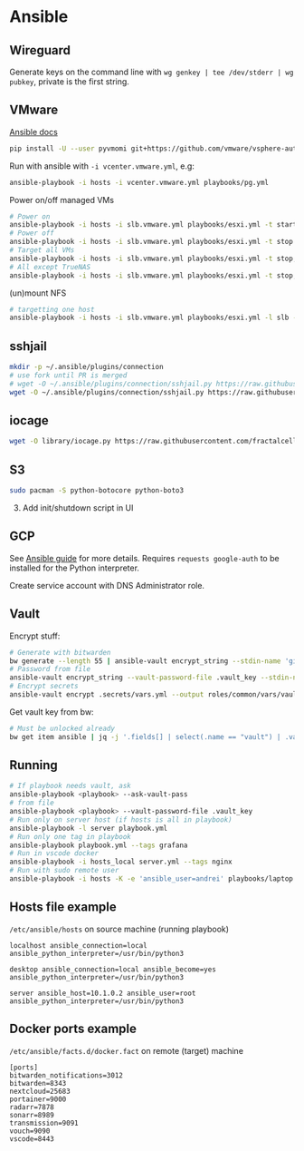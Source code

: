 # Ansible

## Wireguard

Generate keys on the command line with `wg genkey | tee /dev/stderr | wg pubkey`, private is the first string.

## VMware

[Ansible docs](https://docs.ansible.com/ansible/latest/collections/community/vmware/vmware_vm_inventory_inventory.html)

```sh
pip install -U --user pyvmomi git+https://github.com/vmware/vsphere-automation-sdk-python.git
```

Run with ansible with `-i vcenter.vmware.yml`, e.g:

```sh
ansible-playbook -i hosts -i vcenter.vmware.yml playbooks/pg.yml
```

Power on/off managed VMs

```sh
# Power on
ansible-playbook -i hosts -i slb.vmware.yml playbooks/esxi.yml -t start
# Power off
ansible-playbook -i hosts -i slb.vmware.yml playbooks/esxi.yml -t stop
# Target all VMs
ansible-playbook -i hosts -i slb.vmware.yml playbooks/esxi.yml -t stop,all_guests
# All except TrueNAS
ansible-playbook -i hosts -i slb.vmware.yml playbooks/esxi.yml -t stop,all_guests -l '!TrueNAS'
```

(un)mount NFS

```sh
# targetting one host
ansible-playbook -i hosts -i slb.vmware.yml playbooks/esxi.yml -l slb -t mount
```

## sshjail

```sh
mkdir -p ~/.ansible/plugins/connection
# use fork until PR is merged
# wget -O ~/.ansible/plugins/connection/sshjail.py https://raw.githubusercontent.com/austinhyde/ansible-sshjail/master/sshjail.py
wget -O ~/.ansible/plugins/connection/sshjail.py https://raw.githubusercontent.com/nerzhul/ansible-sshjail/patch-1/sshjail.py
```

## iocage

```sh
wget -O library/iocage.py https://raw.githubusercontent.com/fractalcells/ansible-iocage/master/iocage.py
```

## S3

```sh
sudo pacman -S python-botocore python-boto3

```

3. Add init/shutdown script in UI

## GCP

See [Ansible guide](https://docs.ansible.com/ansible/latest/scenario_guides/guide_gce.html) for more details.
Requires `requests google-auth` to be installed for the Python interpreter.

Create service account with DNS Administrator role.

## Vault

Encrypt stuff:

```sh
# Generate with bitwarden
bw generate --length 55 | ansible-vault encrypt_string --stdin-name 'gitea_secret_key'
# Password from file
ansible-vault encrypt_string --vault-password-file .vault_key --stdin-name 'gitea_secret_key'
# Encrypt secrets
ansible-vault encrypt .secrets/vars.yml --output roles/common/vars/vault.yml
```

Get vault key from bw:

```sh
# Must be unlocked already
bw get item ansible | jq -j '.fields[] | select(.name == "vault") | .value' > .vault_key
```

## Running

```sh
# If playbook needs vault, ask
ansible-playbook <playbook> --ask-vault-pass
# from file
ansible-playbook <playbook> --vault-password-file .vault_key
# Run only on server host (if hosts is all in playbook)
ansible-playbook -l server playbook.yml
# Run only one tag in playbook
ansible-playbook playbook.yml --tags grafana
# Run in vscode docker
ansible-playbook -i hosts_local server.yml --tags nginx
# Run with sudo remote user
ansible-playbook -i hosts -K -e 'ansible_user=andrei' playbooks/laptop.yml --diff --check --tags laptop
```

## Hosts file example
`/etc/ansible/hosts` on source machine (running playbook)
```
localhost ansible_connection=local ansible_python_interpreter=/usr/bin/python3

desktop ansible_connection=local ansible_become=yes ansible_python_interpreter=/usr/bin/python3

server ansible_host=10.1.0.2 ansible_user=root ansible_python_interpreter=/usr/bin/python3
```

## Docker ports example
`/etc/ansible/facts.d/docker.fact` on remote (target) machine
```
[ports]
bitwarden_notifications=3012
bitwarden=8343
nextcloud=25683
portainer=9000
radarr=7878
sonarr=8989
transmission=9091
vouch=9090
vscode=8443
```
